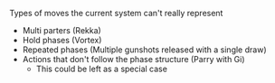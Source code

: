 Types of moves the current system can't really represent

- Multi parters (Rekka)
- Hold phases (Vortex)
- Repeated phases (Multiple gunshots released with a single draw)
- Actions that don't follow the phase structure (Parry with Gi)
	- This could be left as a special case